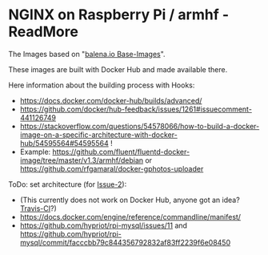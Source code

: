# NGINX on Raspberry Pi / armhf - ReadMore

The Images based on "[balena.io Base-Images](https://www.balena.io/docs/reference/base-images/base-images/)".

These images are built with Docker Hub and made available there.

Here information about the building process with Hooks:
* https://docs.docker.com/docker-hub/builds/advanced/
* https://github.com/docker/hub-feedback/issues/1261#issuecomment-441126749
* https://stackoverflow.com/questions/54578066/how-to-build-a-docker-image-on-a-specific-architecture-with-docker-hub/54595564#54595564 !
* Example:  https://github.com/fluent/fluentd-docker-image/tree/master/v1.3/armhf/debian or https://github.com/rfgamaral/docker-gphotos-uploader


ToDo: set architecture (for [Issue-2](https://github.com/Tob1asDocker/rpi-nginx/issues/2)):
* (This currently does not work on Docker Hub, anyone got an idea? [Travis-CI](https://travis-ci.com/Tob1asDocker/rpi-nginx)?)
* https://docs.docker.com/engine/reference/commandline/manifest/
* https://github.com/hypriot/rpi-mysql/issues/11 and https://github.com/hypriot/rpi-mysql/commit/facccbb79c844356792832af83ff2239f6e08450
